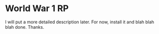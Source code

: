 World War 1 RP
=============

I will put a more detailed description later. For now, install it and blah blah blah done. Thanks.


